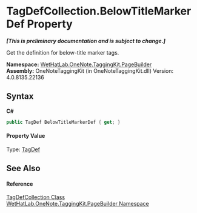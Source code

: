 # TagDefCollection.BelowTitleMarkerDef Property 
 _**\[This is preliminary documentation and is subject to change.\]**_

Get the definition for below-title marker tags.

**Namespace:**&nbsp;<a href="56352230-71f2-f4b7-63a8-983965663af5.md">WetHatLab.OneNote.TaggingKit.PageBuilder</a><br />**Assembly:**&nbsp;OneNoteTaggingKit (in OneNoteTaggingKit.dll) Version: 4.0.8135.22136

## Syntax

**C#**<br />
``` C#
public TagDef BelowTitleMarkerDef { get; }
```


#### Property Value
Type: <a href="76f26dcb-6d94-451a-0931-56436dcad40f.md">TagDef</a>

## See Also


#### Reference
<a href="f1af011e-6368-6b6a-4740-75e5dae458af.md">TagDefCollection Class</a><br /><a href="56352230-71f2-f4b7-63a8-983965663af5.md">WetHatLab.OneNote.TaggingKit.PageBuilder Namespace</a><br />